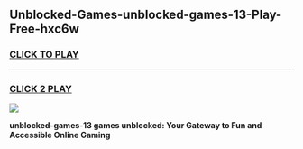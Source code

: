 
## Unblocked-Games-unblocked-games-13-Play-Free-hxc6w
<h3>
<a href="https://premium76.site?title=unblocked-games-13&ref=10A">CLICK TO PLAY</a></h3>
<hr>

<h3>
<a href="https://premium76.site?title=unblocked-games-13&ref=10A">CLICK 2 PLAY</a>
  
</h3>

<a href="https://premium76.site?title=unblocked-games-13&ref=10A"><img src="https://clearcache.store/games.png"></a>


**unblocked-games-13 games unblocked: Your Gateway to Fun and Accessible Online Gaming**
